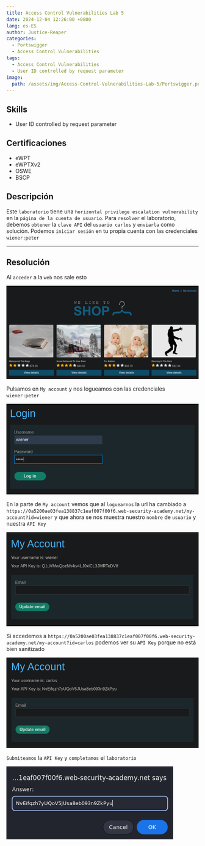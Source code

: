 ```yaml
---
title: Access Control Vulnerabilities Lab 5
date: 2024-12-04 12:26:00 +0800
lang: es-ES
author: Justice-Reaper
categories:
  - Portswigger
  - Access Control Vulnerabilities
tags:
  - Access Control Vulnerabilities
  - User ID controlled by request parameter
image:
  path: /assets/img/Access-Control-Vulnerabilities-Lab-5/Portswigger.png
---
```


## Skills

- User ID controlled by request parameter

## Certificaciones

- eWPT
- eWPTXv2
- OSWE
- BSCP
  
## Descripción

Este `laboratorio` tiene una `horizontal privilege escalation vulnerability` en la `página de la cuenta de usuario`. Para `resolver` el laboratorio, debemos `obtener` la `clave API` del `usuario carlos` y `enviarla` como solución. Podemos `iniciar sesión` en tu propia cuenta con las credenciales `wiener:peter`

---
## Resolución

Al `acceder` a la `web` nos sale esto

![](/assets/img/Access-Control-Vulnerabilities-Lab-5/image_1.png)

Pulsamos en `My account` y nos logueamos con las credenciales `wiener:peter`

![](/assets/img/Access-Control-Vulnerabilities-Lab-5/image_2.png)

En la parte de `My account` vemos que al `loguearnos` la url ha cambiado a `https://0a5200ae03fea138837c1eaf007f00f6.web-security-academy.net/my-account?id=wiener` y que ahora se nos muestra nuestro `nombre` de `usuario` y nuestra `API Key`

![](/assets/img/Access-Control-Vulnerabilities-Lab-5/image_3.png)

Si accedemos a `https://0a5200ae03fea138837c1eaf007f00f6.web-security-academy.net/my-account?id=carlos` podemos ver su `API Key` porque no está bien sanitizado

![](/assets/img/Access-Control-Vulnerabilities-Lab-5/image_4.png)

`Submiteamos` la  `API Key` y `completamos` el `laboratorio`

![](/assets/img/Access-Control-Vulnerabilities-Lab-5/image_5.png)

